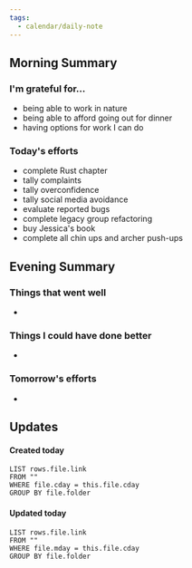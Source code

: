 ```yaml
---
tags:
  - calendar/daily-note
---
```


## Morning Summary

### I'm grateful for...

- being able to work in nature
- being able to afford going out for dinner
- having options for work I can do

### Today's efforts

- complete Rust chapter
- tally complaints
- tally overconfidence
- tally social media avoidance
- evaluate reported bugs
- complete legacy group refactoring
- buy Jessica's book
- complete all chin ups and archer push-ups

## Evening Summary

### Things that went well

-

### Things I could have done better

-

### Tomorrow's efforts

-

## Updates

#### Created today

```dataview
LIST rows.file.link
FROM ""
WHERE file.cday = this.file.cday
GROUP BY file.folder
```

#### Updated today

```dataview
LIST rows.file.link
FROM ""
WHERE file.mday = this.file.cday
GROUP BY file.folder
```

